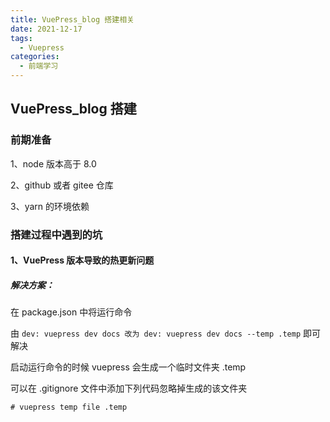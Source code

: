 ```yaml
---
title: VuePress_blog 搭建相关
date: 2021-12-17
tags:
  - Vuepress
categories:
  - 前端学习
---
```


## VuePress_blog 搭建

### 前期准备

1、node 版本高于 8.0

2、github 或者 gitee 仓库

3、yarn 的环境依赖

### 搭建过程中遇到的坑

#### 1、VuePress 版本导致的热更新问题

##### 解决方案：

在 package.json 中将运行命令

由 `dev: vuepress dev docs 改为 dev: vuepress dev docs --temp .temp` 即可解决

启动运行命令的时候 vuepress 会生成一个临时文件夹 .temp

可以在 .gitignore 文件中添加下列代码忽略掉生成的该文件夹

`# vuepress temp file .temp`
